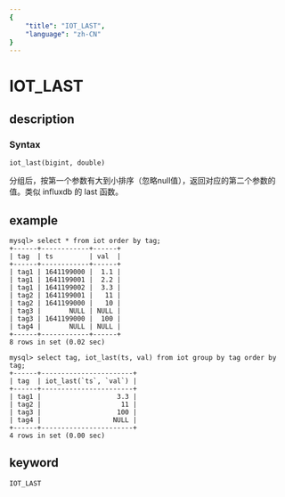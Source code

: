 ```yaml
---
{
    "title": "IOT_LAST",
    "language": "zh-CN"
}
---
```


<!-- 
Licensed to the Apache Software Foundation (ASF) under one
or more contributor license agreements.  See the NOTICE file
distributed with this work for additional information
regarding copyright ownership.  The ASF licenses this file
to you under the Apache License, Version 2.0 (the
"License"); you may not use this file except in compliance
with the License.  You may obtain a copy of the License at

  http://www.apache.org/licenses/LICENSE-2.0

Unless required by applicable law or agreed to in writing,
software distributed under the License is distributed on an
"AS IS" BASIS, WITHOUT WARRANTIES OR CONDITIONS OF ANY
KIND, either express or implied.  See the License for the
specific language governing permissions and limitations
under the License.
-->

# IOT_LAST
## description
### Syntax

`iot_last(bigint, double)`

分组后，按第一个参数有大到小排序（忽略null值），返回对应的第二个参数的值。类似 influxdb 的 last 函数。

## example

```
mysql> select * from iot order by tag;
+------+------------+------+
| tag  | ts         | val  |
+------+------------+------+
| tag1 | 1641199000 |  1.1 |
| tag1 | 1641199001 |  2.2 |
| tag1 | 1641199002 |  3.3 |
| tag2 | 1641199001 |   11 |
| tag2 | 1641199000 |   10 |
| tag3 |       NULL | NULL |
| tag3 | 1641199000 |  100 |
| tag4 |       NULL | NULL |
+------+------------+------+
8 rows in set (0.02 sec)

mysql> select tag, iot_last(ts, val) from iot group by tag order by tag;
+------+-----------------------+
| tag  | iot_last(`ts`, `val`) |
+------+-----------------------+
| tag1 |                   3.3 |
| tag2 |                    11 |
| tag3 |                   100 |
| tag4 |                  NULL |
+------+-----------------------+
4 rows in set (0.00 sec)
```

## keyword

    IOT_LAST
